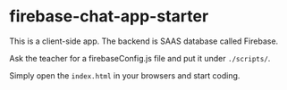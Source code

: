 # firebase-chat-app-starter
This is a client-side app. The backend is SAAS database called Firebase.

Ask the teacher for a firebaseConfig.js file and put it under `./scripts/`.

Simply open the `index.html` in your browsers and start coding. 
